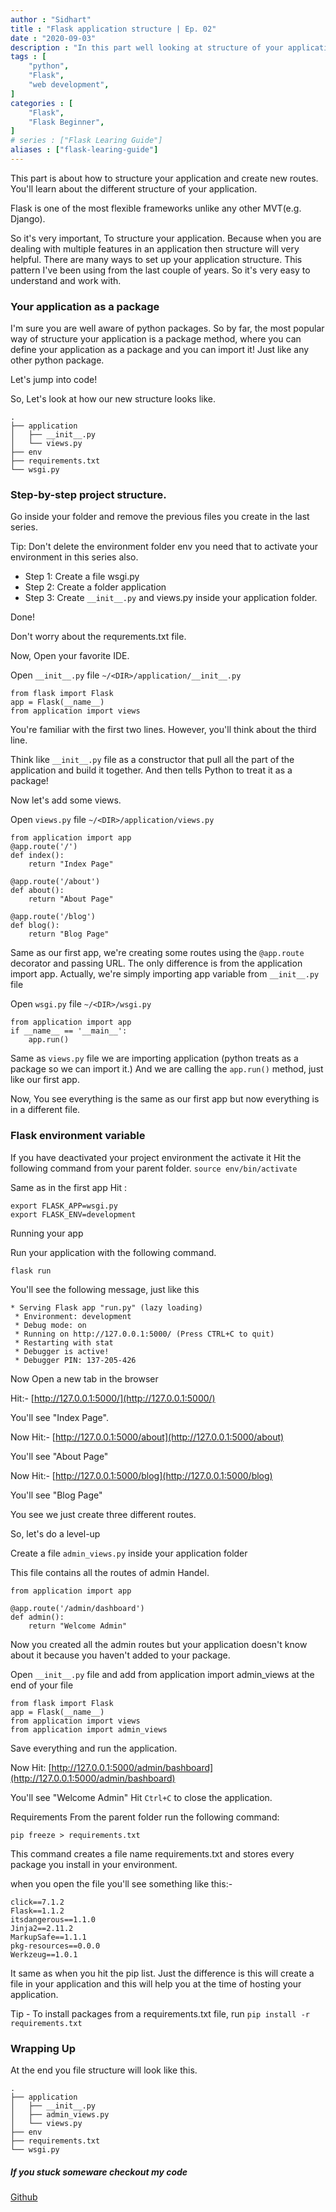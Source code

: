 ```yaml
---
author : "Sidhart"
title : "Flask application structure | Ep. 02"
date : "2020-09-03"
description : "In this part well looking at structure of your application"
tags : [
    "python",
    "Flask",
    "web development",
]
categories : [
    "Flask",
    "Flask Beginner",
]
# series : ["Flask Learing Guide"]
aliases : ["flask-learing-guide"]
---
```



This part is about how to structure your application and create new routes. You'll learn about the different structure of your application.  
<!--more-->
Flask is one of the most flexible frameworks unlike any other MVT(e.g. Django). 

So it's very important, To structure your application. 
Because when you are dealing with multiple features in an application then structure will very helpful. 
There are many ways to set up your application structure. This pattern I've been using from the last couple of years. So it's very easy to understand and work with.

### Your application as a package
I'm sure you are well aware of python packages. So by far, the most popular way of structure your application is a package method, where you can define your application as a package and you can import it! Just like any other python package.

Let's jump into code!

So, Let's look at how our new structure looks like. 
```
.
├── application
│   ├── __init__.py
│   └── views.py
├── env
├── requirements.txt
└── wsgi.py
```
### Step-by-step project structure.

Go inside your folder and remove the previous files you create in the last series.

Tip: Don't delete the environment folder env you need that to activate your environment in this series also.

- Step 1: Create a file wsgi.py
- Step 2: Create a folder application 
- Step 3: Create ```__init__.py``` and views.py inside your application folder.

Done!

Don't worry about the requrements.txt file.

Now, Open your favorite IDE.

Open ```__init__.py``` file
```~/<DIR>/application/__init__.py```

```
from flask import Flask
app = Flask(__name__)
from application import views
```
You're familiar with the first two lines. However, you'll think about the third line.

Think like ```__init__.py``` file as a constructor that pull all the part of the application and build it together.
And then tells Python to treat it as a package!

Now let's add some views.

Open ```views.py``` file
```~/<DIR>/application/views.py```

```
from application import app
@app.route('/')
def index():
    return "Index Page"

@app.route('/about')
def about():
    return "About Page"

@app.route('/blog')
def blog():
    return "Blog Page"
```

Same as our first app, we're creating some routes using the ```@app.route``` decorator and passing URL.
The only difference is from the application import app.
Actually, we're simply importing app variable from ```__init__.py``` file

Open ```wsgi.py``` file
```~/<DIR>/wsgi.py```

```
from application import app
if __name__ == '__main__':
	app.run()
```

Same as ```views.py```  file we are importing application (python treats as a package so we can import it.) 
And we are calling the ```app.run()``` method, just like our first app.

Now, You see everything is the same as our first app but now everything is in a different file.

### Flask environment variable

If you have deactivated your project environment the activate it
Hit the following command from your parent folder.
```source env/bin/activate ```

Same as in the first app Hit : 
```
export FLASK_APP=wsgi.py
export FLASK_ENV=development
```
Running your app

Run your application with the following command.
```
flask run
```
You'll see the following message, just like this 
```
* Serving Flask app "run.py" (lazy loading)
 * Environment: development
 * Debug mode: on
 * Running on http://127.0.0.1:5000/ (Press CTRL+C to quit)
 * Restarting with stat
 * Debugger is active!
 * Debugger PIN: 137-205-426
```
Now Open a new tab in the browser 

Hit:- [http://127.0.0.1:5000/](http://127.0.0.1:5000/)

You'll see "Index Page".

Now Hit:- [http://127.0.0.1:5000/about](http://127.0.0.1:5000/about)

You'll see "About Page"

Now Hit:- [http://127.0.0.1:5000/blog](http://127.0.0.1:5000/blog)

You'll see "Blog Page"

You see we just create three different routes.

So, let's do a level-up

Create a file ```admin_views.py``` inside your application folder

This file contains all the routes of admin Handel.
```
from application import app

@app.route('/admin/dashboard')
def admin():
    return "Welcome Admin"
```
Now you created all the admin routes but your application doesn't know about it because you haven't added to your package.

Open ```__init__.py``` file and add from application import admin_views
at the end of your file
```
from flask import Flask
app = Flask(__name__)
from application import views
from application import admin_views
```
Save everything and run the application.

Now Hit: [http://127.0.0.1:5000/admin/bashboard](http://127.0.0.1:5000/admin/bashboard)

You'll see "Welcome Admin"
Hit ```Ctrl+C``` to close the application.

Requirements
From the parent folder run the following command:
```
pip freeze > requirements.txt
```
This command creates a file name requirements.txt and stores every package you install in your environment.

when you open the file you'll see something like this:-
```
click==7.1.2
Flask==1.1.2
itsdangerous==1.1.0
Jinja2==2.11.2
MarkupSafe==1.1.1
pkg-resources==0.0.0
Werkzeug==1.0.1
```
It same as when you hit the pip list. Just the difference is this will create a file in your application and this will help you at the time of hosting your application.

Tip - To install packages from a requirements.txt file, run ```pip install -r requirements.txt``` 
### Wrapping Up
At the end you file structure will look like this.
```
.
├── application
│   ├── __init__.py
│   ├── admin_views.py
│   └── views.py
├── env
├── requirements.txt
└── wsgi.py
```

##### If you stuck someware checkout my code
[Github](https://github.com/Apex1000/flask-blog)